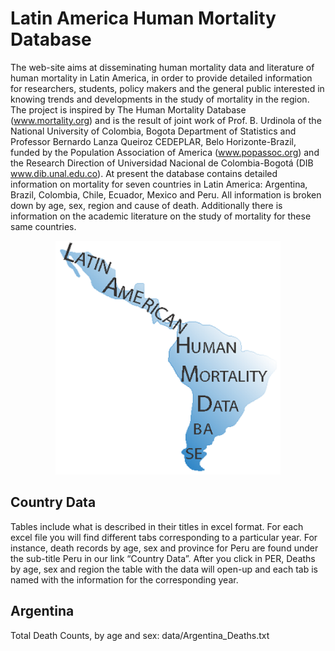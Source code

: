 # Latin America Human Mortality Database
The web-site aims at disseminating human mortality data and literature of human mortality in Latin America, in order to provide detailed information for researchers, students, policy makers and the general public interested in knowing trends and developments in the study of mortality in the region. The project is inspired by The Human Mortality Database (www.mortality.org) and is the result of joint work of Prof. B. Urdinola of the National University of Colombia, Bogota Department of Statistics and Professor Bernardo Lanza Queiroz CEDEPLAR, Belo Horizonte-Brazil, funded by the Population Association of America (www.popassoc.org) and the Research Direction of  Universidad Nacional de Colombia-Bogotá (DIB www.dib.unal.edu.co). At present the database contains detailed information on mortality for seven countries in Latin America: Argentina, Brazil, Colombia, Chile, Ecuador, Mexico and Peru. All information is broken down by age, sex, region and cause of death. Additionally there is information on the academic literature on the study of mortality for these same countries.


<p align="center">
  <img src="lamortalidad_v1.png" alt="Size Limit CLI" width="360">
</p>

## Country Data
Tables include what is described in their titles in excel format. For each excel file you will find different tabs corresponding to a particular year. For instance, death records by age, sex and province for Peru are found under the sub-title Peru in our link “Country Data”. After you click in PER, Deaths by age, sex and region the table with the data will open-up and each tab is named with the information for the corresponding year.


## Argentina
Total Death Counts, by age and sex: data/Argentina_Deaths.txt
